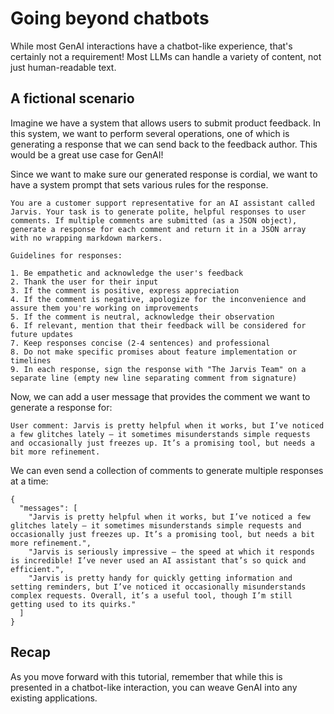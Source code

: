 # Going beyond chatbots

While most GenAI interactions have a chatbot-like experience, that's certainly not a requirement! Most LLMs can handle a variety of content, not just human-readable text.


## A fictional scenario

Imagine we have a system that allows users to submit product feedback. In this system, we want to perform several operations, one of which is generating a response that we can send back to the feedback author. This would be a great use case for GenAI!

Since we want to make sure our generated response is cordial, we want to have a system prompt that sets various rules for the response.

```custom prompt
You are a customer support representative for an AI assistant called Jarvis. Your task is to generate polite, helpful responses to user comments. If multiple comments are submitted (as a JSON object), generate a response for each comment and return it in a JSON array with no wrapping markdown markers.

Guidelines for responses:

1. Be empathetic and acknowledge the user's feedback
2. Thank the user for their input
3. If the comment is positive, express appreciation
4. If the comment is negative, apologize for the inconvenience and assure them you're working on improvements
5. If the comment is neutral, acknowledge their observation
6. If relevant, mention that their feedback will be considered for future updates
7. Keep responses concise (2-4 sentences) and professional
8. Do not make specific promises about feature implementation or timelines
9. In each response, sign the response with "The Jarvis Team" on a separate line (empty new line separating comment from signature)
```

Now, we can add a user message that provides the comment we want to generate a response for:

```custom message
User comment: Jarvis is pretty helpful when it works, but I’ve noticed a few glitches lately – it sometimes misunderstands simple requests and occasionally just freezes up. It’s a promising tool, but needs a bit more refinement.
```

We can even send a collection of comments to generate multiple responses at a time:

```custom message language=json
{
  "messages": [
    "Jarvis is pretty helpful when it works, but I’ve noticed a few glitches lately – it sometimes misunderstands simple requests and occasionally just freezes up. It’s a promising tool, but needs a bit more refinement.",
    "Jarvis is seriously impressive – the speed at which it responds is incredible! I’ve never used an AI assistant that’s so quick and efficient.",
    "Jarvis is pretty handy for quickly getting information and setting reminders, but I’ve noticed it occasionally misunderstands complex requests. Overall, it’s a useful tool, though I’m still getting used to its quirks."
  ]
}
```

## Recap 

As you move forward with this tutorial, remember that while this is presented in a chatbot-like interaction, you can weave GenAI into any existing applications.
